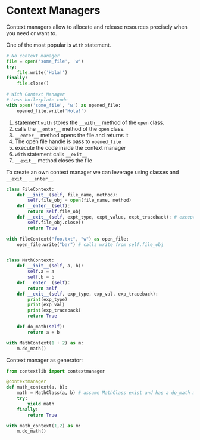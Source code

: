 # Context Managers

Context managers allow to allocate and release resources precisely when you need
or want to.

One of the most popular is `with` statement.

```py
# No context manager
file = open('some_file', 'w')
try:
    file.write('Hola!')
finally:
    file.close()

# With Context Manager
# Less boilerplate code
with open('some_file', 'w') as opened_file:
    opened_file.write('Hola!')
```

1. statement `with` stores the `__with__` method of the `open` class.
2. calls the `__enter__` method of the `open` class.
3. `__enter__` method opens the file and returns it
4. The open file handle is pass to `opened_file`
5. execute the code inside the context manager
6. `with` statement calls `__exit__`
7. `__exit__` method closes the file

To create an own context manager we can leverage using classes and `__exit__`
`__enter__`.

```py
class FileContext:
    def __init__(self, file_name, method):
        self.file_obj = open(file_name, method)
    def __enter__(self):
        return self.file_obj
    def __exit__(self, expt_type, expt_value, expt_traceback): # exception related values
        self.file_obj.close()
        return True

with FileContext("foo.txt", "w") as open_file:
    open_file.write("bar") # calls write from self.file_obj


class MathContext:
    def __init__(self, a, b):
        self.a = a
        self.b = b
    def __enter__(self):
        return self
    def __exit__(self, exp_type, exp_val, exp_traceback):
        print(exp_type)
        print(exp_val)
        print(exp_traceback)
        return True

    def do_math(self):
        return a + b

with MathContext(1 + 2) as m:
    m.do_math()
```

Context manager as generator:

```py
from contextlib import contextmanager

@contextmanager
def math_context(a, b):
    math = MathClass(a, b) # assume MathClass exist and has a do_math method
    try:
        yield math
    finally:
        return True

with math_context(1,2) as m:
    m.do_math()
```
